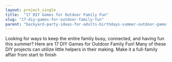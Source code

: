 ```yaml
---
layout: project_single
title:  "17 DIY Games for Outdoor Family Fun"
slug: "17-diy-games-for-outdoor-family-fun"
parent: "backyard-party-ideas-for-adults-birthdays-summer-outdoor-games"
---
```

Looking for ways to keep the entire family busy, connected, and having fun this summer? Here are 17 DIY Games for Outdoor Family Fun! Many of these DIY projects can utilize little helpers in their making. Make it a full-family affair from start to finish